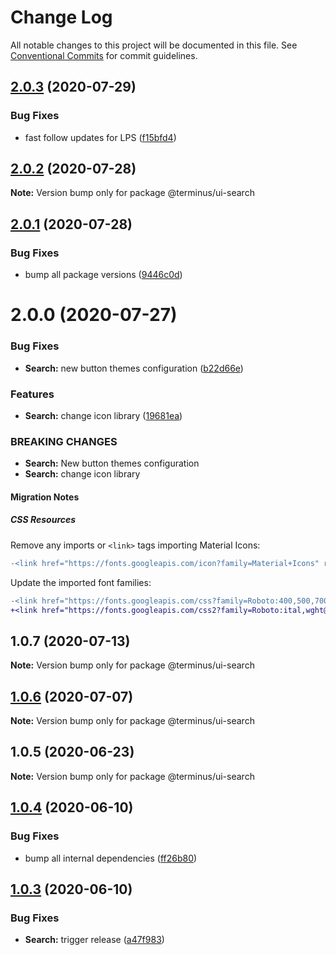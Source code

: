 # Change Log

All notable changes to this project will be documented in this file.
See [Conventional Commits](https://conventionalcommits.org) for commit guidelines.

## [2.0.3](https://github.com/GetTerminus/terminus-oss/compare/@terminus/ui-search@2.0.2...@terminus/ui-search@2.0.3) (2020-07-29)


### Bug Fixes

* fast follow updates for LPS ([f15bfd4](https://github.com/GetTerminus/terminus-oss/commit/f15bfd4fa088da2fea76e9964c664bad8844e740))





## [2.0.2](https://github.com/GetTerminus/terminus-oss/compare/@terminus/ui-search@2.0.1...@terminus/ui-search@2.0.2) (2020-07-28)

**Note:** Version bump only for package @terminus/ui-search





## [2.0.1](https://github.com/GetTerminus/terminus-oss/compare/@terminus/ui-search@2.0.0...@terminus/ui-search@2.0.1) (2020-07-28)


### Bug Fixes

* bump all package versions ([9446c0d](https://github.com/GetTerminus/terminus-oss/commit/9446c0d5cde3bd693cfba7cabbfd2db443a47b00))





# 2.0.0 (2020-07-27)


### Bug Fixes

* **Search:** new button themes configuration ([b22d66e](https://github.com/GetTerminus/terminus-oss/commit/b22d66ee60c353f073cf64fb18303621875a3bed))


### Features

* **Search:** change icon library ([19681ea](https://github.com/GetTerminus/terminus-oss/commit/19681ea750ee0f4735630e63767c1d1010a3fa44))


### BREAKING CHANGES

* **Search:** New button themes configuration
* **Search:** change icon library

#### Migration Notes

##### CSS Resources

Remove any imports or `<link>` tags importing Material Icons:

```diff
-<link href="https://fonts.googleapis.com/icon?family=Material+Icons" rel="stylesheet">
```

Update the imported font families:

```diff
-<link href="https://fonts.googleapis.com/css?family=Roboto:400,500,700" rel="stylesheet">
+<link href="https://fonts.googleapis.com/css2?family=Roboto:ital,wght@0,400;0,500;0,700;1,400&display=swap" rel="stylesheet">
```




## 1.0.7 (2020-07-13)

**Note:** Version bump only for package @terminus/ui-search





## [1.0.6](https://github.com/GetTerminus/terminus-oss/compare/@terminus/ui-search@1.0.5...@terminus/ui-search@1.0.6) (2020-07-07)

**Note:** Version bump only for package @terminus/ui-search





## 1.0.5 (2020-06-23)

**Note:** Version bump only for package @terminus/ui-search





## [1.0.4](https://github.com/GetTerminus/terminus-oss/compare/@terminus/ui-search@1.0.3...@terminus/ui-search@1.0.4) (2020-06-10)


### Bug Fixes

* bump all internal dependencies ([ff26b80](https://github.com/GetTerminus/terminus-oss/commit/ff26b806bb599401f006996be5b567a378e68ef3))





## [1.0.3](https://github.com/GetTerminus/terminus-oss/compare/@terminus/ui-search@1.0.2...@terminus/ui-search@1.0.3) (2020-06-10)


### Bug Fixes

* **Search:** trigger release ([a47f983](https://github.com/GetTerminus/terminus-oss/commit/a47f9838bf1cae64eb9c7262c769bbb731f192c0))
